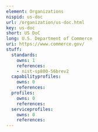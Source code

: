 ```yaml
---
element: Organizations
nispid: us-doc
url: /organization/us-doc.html
key: us-doc
short: US DoC
long: U.S. Department of Commerce
uri: https://www.commerce.gov/
stuff:
  standards:
    owns: 1
    references:
    - nist-sp800-56brev2
  capabilityprofiles:
    owns: 0
    references:
  profiles:
    owns: 0
    references:
  serviceprofiles:
    owns: 0
    references:
---
```


